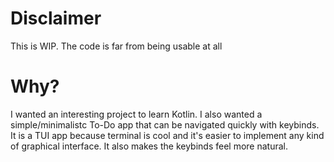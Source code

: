 # Disclaimer
This is WIP. The code is far from being usable at all
# Why?
I wanted an interesting project to learn Kotlin.
I also wanted a simple/minimalistc To-Do app that can be navigated quickly with keybinds. It is a TUI app because terminal is cool and it's easier to implement any kind of graphical interface. It also makes the keybinds feel more natural.
